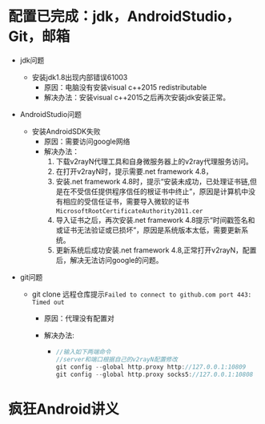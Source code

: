 # 配置已完成：jdk，AndroidStudio，Git，邮箱

- jdk问题

  - 安装jdk1.8出现内部错误61003
    - 原因：电脑没有安装visual c++2015 redistributable
    - 解决办法：安装visual c++2015之后再次安装jdk安装正常。

- AndroidStudio问题

  - 安装AndroidSDK失败
    - 原因：需要访问google网络
    - 解决办法：
      1. 下载v2rayN代理工具和自身微服务器上的v2ray代理服务访问。
      2. 在打开v2rayN时，提示需要.net framework 4.8，
      3. 安装.net framework 4.8时，提示“安装未成功，已处理证书链,但是在不受信任提供程序信任的根证书中终止”，原因是计算机中没有相应的受信任证书，需要导入微软的证书`MicrosoftRootCertificateAuthority2011.cer`
      4. 导入证书之后，再次安装.net framework 4.8提示“时间戳签名和或证书无法验证或已损坏”，原因是系统版本太低，需要更新系统。
      5. 更新系统后成功安装.net framework 4.8,正常打开v2rayN，配置后，解决无法访问google的问题。

- git问题

  - git clone 远程仓库提示`Failed to connect to github.com port 443: Timed out`

    - 原因：代理没有配置对

    - 解决办法:

      - ```c
        //输入如下两端命令
        //server和端口根据自己的v2rayN配置修改
        git config --global http.proxy http://127.0.0.1:10809 
        git config --global http.proxy socks5://127.0.0.1:10808
        ```

# 疯狂Android讲义

